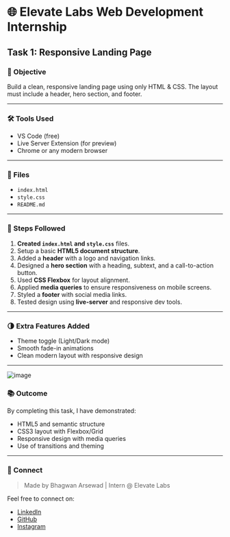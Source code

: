 # 🌐 Elevate Labs Web Development Internship

## Task 1: Responsive Landing Page

### 🎯 Objective
Build a clean, responsive landing page using only HTML & CSS. The layout must include a header, hero section, and footer.

---

### 🛠 Tools Used
- VS Code (free)
- Live Server Extension (for preview)
- Chrome or any modern browser

---

### 📄 Files
- `index.html`
- `style.css`
- `README.md`

---

### 📌 Steps Followed
1. **Created `index.html` and `style.css`** files.
2. Setup a basic **HTML5 document structure**.
3. Added a **header** with a logo and navigation links.
4. Designed a **hero section** with a heading, subtext, and a call-to-action button.
5. Used **CSS Flexbox** for layout alignment.
6. Applied **media queries** to ensure responsiveness on mobile screens.
7. Styled a **footer** with social media links.
8. Tested design using **live-server** and responsive dev tools.

---

### 🌗 Extra Features Added
- Theme toggle (Light/Dark mode)
- Smooth fade-in animations
- Clean modern layout with responsive design

---
![image](https://github.com/user-attachments/assets/1a8bf452-96e2-4025-bcc6-141cb4c5305c)


### 📚 Outcome
By completing this task, I have demonstrated:
- HTML5 and semantic structure
- CSS3 layout with Flexbox/Grid
- Responsive design with media queries
- Use of transitions and theming

---

### 🔗 Connect
> Made by Bhagwan Arsewad | Intern @ Elevate Labs

Feel free to connect on:
- [LinkedIn](https://www.linkedin.com/in/bhagwan-arsewad-0bb7b5279/)
- [GitHub](https://github.com/bhagwan388)
- [Instagram](https://www.instagram.com/bhagwan_045/)
